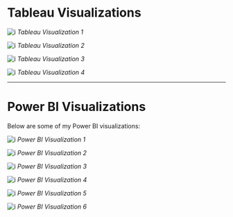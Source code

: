 
# Tableau Visualizations
![i](https://github.com/CalvinK2025/EmployeeDataSetVisualization-v2/blob/main/tableau_gifs/employee_by_hobbies_tableau.gif)
*Tableau Visualization 1*

![i](https://github.com/CalvinK2025/EmployeeDataSetVisualization-v2/blob/main/tableau_gifs/messages-time_series_tableau.gif)
*Tableau Visualization 2*

![i](https://github.com/CalvinK2025/EmployeeDataSetVisualization-v2/blob/main/tableau_gifs/task_avg_completion_time_tableau.gif)
*Tableau Visualization 3*

![i](https://github.com/CalvinK2025/EmployeeDataSetVisualization-v2/blob/main/tableau_gifs/task_count_tableau.gif)
*Tableau Visualization 4*

---

# Power BI Visualizations

Below are some of my Power BI visualizations:

![i](https://github.com/CalvinK2025/EmployeeDataSetVisualization-v2/blob/main/powerbi_gifs/employee_by_hobbies_powerbi.gif)
*Power BI Visualization 1*

![i](https://github.com/CalvinK2025/EmployeeDataSetVisualization-v2/blob/main/powerbi_gifs/messages_time_series_powerbi.gif)
*Power BI Visualization 2*

![i](https://github.com/CalvinK2025/EmployeeDataSetVisualization-v2/blob/main/powerbi_gifs/task_avg_completion_time_powerbi.gif)
*Power BI Visualization 3*

![i](https://github.com/CalvinK2025/EmployeeDataSetVisualization-v2/blob/main/powerbi_gifs/task_count_powerbi.gif)
*Power BI Visualization 4*

![i](https://github.com/CalvinK2025/EmployeeDataSetVisualization-v2/blob/main/powerbi_gifs/message_activity_powerbi.gif)
*Power BI Visualization 5*

![i](https://github.com/CalvinK2025/EmployeeDataSetVisualization-v2/blob/main/powerbi_gifs/reporting_structure_overview_powerbi.gif)
*Power BI Visualization 6*
